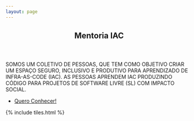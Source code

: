 ```yaml
---
layout: page
---
```


<!-- Banner -->
<section id="banner" class="major">
  <div class="inner">
    <header class="major">
      <h1>Mentoria IAC</h1>
    </header>
    <div class="content">
      <p style="text-transform: uppercase;">
        Somos um coletivo de pessoas, que tem como objetivo criar um espaço seguro, inclusivo e produtivo para aprendizado de infra-as-code (IaC). As pessoas aprendem IaC produzindo código para projetos de software livre (SL) com impacto social.
      </p>
      <ul class="actions">
        <li><a href="#one" class="button next scrolly">Quero Conhecer!</a></li>
      </ul>
    </div>
  </div>
</section>
  
<!-- Main -->
<div id="main">
  {% include tiles.html %} 
</div>

